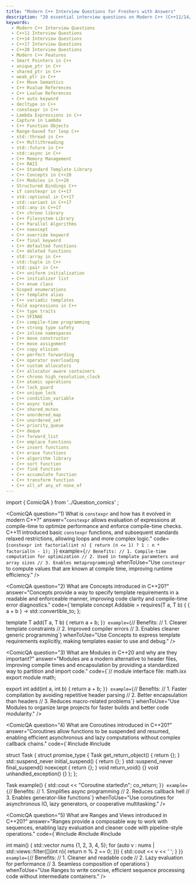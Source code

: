 ```yaml
---
title: "Modern C++ Interview Questions for Freshers with Answers"
description: "20 essential interview questions on Modern C++ (C++11/14/17/20) features with answers, code examples, and usage scenarios."
keywords:
  - Modern C++ Interview Questions
  - C++11 Interview Questions
  - C++14 Interview Questions
  - C++17 Interview Questions
  - C++20 Interview Questions
  - Modern C++ Features
  - Smart Pointers in C++
  - unique_ptr in C++
  - shared_ptr in C++
  - weak_ptr in C++
  - C++ Move Semantics
  - C++ Rvalue References
  - C++ Lvalue References
  - C++ auto keyword
  - decltype in C++
  - constexpr in C++
  - Lambda Expressions in C++
  - Capture in Lambda
  - C++ Function Objects
  - Range-based for loop C++
  - std::thread in C++
  - C++ Multithreading
  - std::future in C++
  - std::async in C++
  - C++ Memory Management
  - C++ RAII
  - C++ Standard Template Library
  - C++ Concepts in C++20
  - C++ Modules in C++20
  - Structured Bindings C++
  - if constexpr in C++17
  - std::optional in C++17
  - std::variant in C++17
  - std::any in C++17
  - C++ chrono library
  - C++ Filesystem Library
  - C++ Parallel Algorithms
  - C++ noexcept
  - C++ override keyword
  - C++ final keyword
  - C++ defaulted functions
  - C++ deleted functions
  - std::array in C++
  - std::tuple in C++
  - std::pair in C++
  - C++ uniform initialization
  - C++ initializer list
  - C++ enum class
  - Scoped enumerations
  - C++ template alias
  - C++ variadic templates
  - Fold expressions in C++
  - C++ type traits
  - C++ SFINAE
  - C++ compile-time programming
  - C++ strong type safety
  - C++ inline namespaces
  - C++ move constructor
  - C++ move assignment
  - C++ copy elision
  - C++ perfect forwarding
  - C++ operator overloading
  - C++ custom allocators
  - C++ allocator aware containers
  - C++ chrono high_resolution_clock
  - C++ atomic operations
  - C++ lock_guard
  - C++ unique_lock
  - C++ condition_variable
  - C++ async task
  - C++ shared_mutex
  - C++ unordered_map
  - C++ unordered_set
  - C++ priority_queue
  - C++ deque
  - C++ forward_list
  - C++ emplace functions
  - C++ insert functions
  - C++ erase functions
  - C++ algorithm library
  - C++ sort function
  - C++ find function
  - C++ accumulate function
  - C++ transform function
  - C++ all_of any_of none_of
---
```

import { ComicQA } from '../Question_comics' ;


<ComicQA
  question="1) What is `constexpr` and how has it evolved in modern C++?"
  answer="`constexpr` allows evaluation of expressions at compile-time to optimize performance and enforce compile-time checks. C++11 introduced basic `constexpr` functions, and subsequent standards relaxed restrictions, allowing loops and more complex logic."
  code={`constexpr int factorial(int n) {
    return (n <= 1) ? 1 : n * factorial(n - 1);
}`}
  example={`// Benefits:
// 1. Compile-time computation for optimization
// 2. Used in template parameters and array sizes
// 3. Enables metaprogramming`}
  whenToUse="Use `constexpr` to compute values that are known at compile time, improving runtime efficiency."
/>

<ComicQA
  question="2) What are Concepts introduced in C++20?"
  answer="Concepts provide a way to specify template requirements in a readable and enforceable manner, improving code clarity and compile-time error diagnostics."
  code={`template<typename T>
concept Addable = requires(T a, T b) {
    { a + b } -> std::convertible_to<T>;
};

template<Addable T>
T add(T a, T b) {
    return a + b;
}`}
  example={`// Benefits:
// 1. Clearer template constraints
// 2. Improved compiler errors
// 3. Enables cleaner generic programming`}
  whenToUse="Use Concepts to express template requirements explicitly, making templates easier to use and debug."
/>

<ComicQA
  question="3) What are Modules in C++20 and why are they important?"
  answer="Modules are a modern alternative to header files, improving compile times and encapsulation by providing a standardized way to partition and import code."
  code={`// module interface file: math.ixx
export module math;

export int add(int a, int b) {
    return a + b;
}`}
  example={`// Benefits:
// 1. Faster compilation by avoiding repetitive header parsing
// 2. Better encapsulation than headers
// 3. Reduces macro-related problems`}
  whenToUse="Use Modules to organize large projects for faster builds and better code modularity."
/>

<ComicQA
  question="4) What are Coroutines introduced in C++20?"
  answer="Coroutines allow functions to be suspended and resumed, enabling efficient asynchronous and lazy computations without complex callback chains."
  code={`#include <coroutine>
#include <iostream>

struct Task {
    struct promise_type {
        Task get_return_object() { return {}; }
        std::suspend_never initial_suspend() { return {}; }
        std::suspend_never final_suspend() noexcept { return {}; }
        void return_void() {}
        void unhandled_exception() {}
    };
};

Task example() {
    std::cout << "Coroutine started\\n";
    co_return;
}`}
  example={`// Benefits:
// 1. Simplifies async programming
// 2. Reduces callback hell
// 3. Enables generator-like functions`}
  whenToUse="Use coroutines for asynchronous IO, lazy generators, or cooperative multitasking."
/>

<ComicQA
  question="5) What are Ranges and Views introduced in C++20?"
  answer="Ranges provide a composable way to work with sequences, enabling lazy evaluation and cleaner code with pipeline-style operations."
  code={`#include <ranges>
#include <vector>
#include <iostream>

int main() {
    std::vector<int> nums {1, 2, 3, 4, 5};
    for (auto v : nums | std::views::filter([](int n){ return n % 2 == 0; })) {
        std::cout << v << ' ';
    }
}`}
  example={`// Benefits:
// 1. Cleaner and readable code
// 2. Lazy evaluation for performance
// 3. Seamless composition of operations`}
  whenToUse="Use Ranges to write concise, efficient sequence processing code without intermediate containers."
/>
